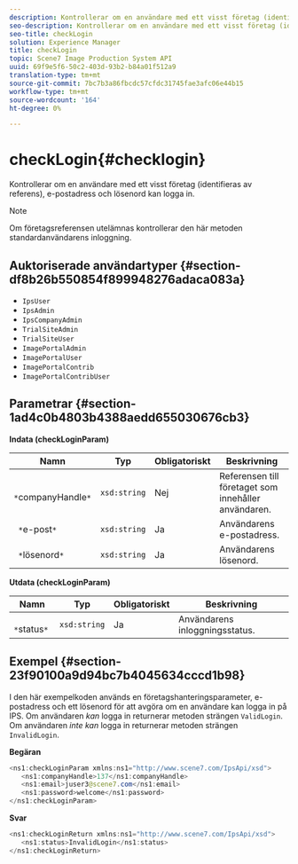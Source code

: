```yaml
---
description: Kontrollerar om en användare med ett visst företag (identifieras av referens), e-postadress och lösenord kan logga in.
seo-description: Kontrollerar om en användare med ett visst företag (identifieras av referens), e-postadress och lösenord kan logga in.
seo-title: checkLogin
solution: Experience Manager
title: checkLogin
topic: Scene7 Image Production System API
uuid: 69f9e5f6-50c2-403d-93b2-b84a01f512a9
translation-type: tm+mt
source-git-commit: 7bc7b3a86fbcdc57cfdc31745fae3afc06e44b15
workflow-type: tm+mt
source-wordcount: '164'
ht-degree: 0%

---
```



# checkLogin{#checklogin}

Kontrollerar om en användare med ett visst företag (identifieras av referens), e-postadress och lösenord kan logga in.

>[!NOTE]
>
>Om företagsreferensen utelämnas kontrollerar den här metoden standardanvändarens inloggning.

## Auktoriserade användartyper {#section-df8b26b550854f899948276adaca083a}

* `IpsUser`
* `IpsAdmin`
* `IpsCompanyAdmin`
* `TrialSiteAdmin`
* `TrialSiteUser`
* `ImagePortalAdmin`
* `ImagePortalUser`
* `ImagePortalContrib`
* `ImagePortalContribUser`

## Parametrar {#section-1ad4c0b4803b4388aedd655030676cb3}

**Indata (checkLoginParam)**

| Namn | Typ | Obligatoriskt | Beskrivning |
|---|---|---|---|
| ` *`companyHandle`*` | `xsd:string` | Nej | Referensen till företaget som innehåller användaren. |
| ` *`e-post`*` | `xsd:string` | Ja | Användarens e-postadress. |
| ` *`lösenord`*` | `xsd:string` | Ja | Användarens lösenord. |

**Utdata (checkLoginParam)**

| Namn | Typ | Obligatoriskt | Beskrivning |
|---|---|---|---|
| ` *`status`*` | `xsd:string` | Ja | Användarens inloggningsstatus. |

## Exempel {#section-23f90100a9d94bc7b4045634cccd1b98}

I den här exempelkoden används en företagshanteringsparameter, e-postadress och ett lösenord för att avgöra om en användare kan logga in på IPS. Om användaren *kan* logga in returnerar metoden strängen `ValidLogin`. Om användaren *inte kan* logga in returnerar metoden strängen `InvalidLogin`.

**Begäran**

```java
<ns1:checkLoginParam xmlns:ns1="http://www.scene7.com/IpsApi/xsd">
   <ns1:companyHandle>137</ns1:companyHandle>
   <ns1:email>juser3@scene7.com</ns1:email>
   <ns1:password>welcome</ns1:password>
</ns1:checkLoginParam>
```

**Svar**

```java
<ns1:checkLoginReturn xmlns:ns1="http://www.scene7.com/IpsApi/xsd">
   <ns1:status>InvalidLogin</ns1:status>
</ns1:checkLoginReturn>
```

